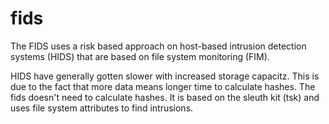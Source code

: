 # fids

The FIDS uses a risk based approach on host-based intrusion detection systems (HIDS) that are based on file system monitoring (FIM).

HIDS have generally gotten slower with increased storage capacitz. This is due to the fact that more data means longer time to calculate hashes. The fids doesn't need to calculate hashes. It is based on the sleuth kit (tsk) and uses file system attributes to find intrusions.
